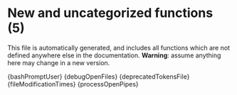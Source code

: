 # New and uncategorized functions (5)

This file is automatically generated, and includes all functions which are not defined anywhere else in the documentation. **Warning**: assume anything here may change in a new version.

{bashPromptUser}
{debugOpenFiles}
{deprecatedTokensFile}
{fileModificationTimes}
{processOpenPipes}
